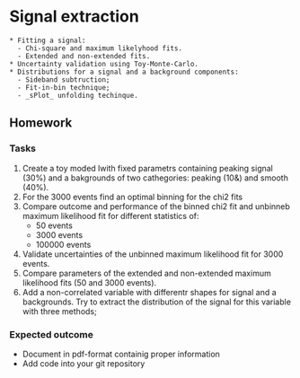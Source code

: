 # Signal extraction

    * Fitting a signal:
      - Chi-square and maximum likelyhood fits.
      - Extended and non-extended fits.
    * Uncertainty validation using Toy-Monte-Carlo.
    * Distributions for a signal and a background components:
      - Sideband subtruction;
      - Fit-in-bin technique;
      - _sPlot_ unfolding techinque.

## Homework

### Tasks

  1. Create a toy moded lwith fixed parametrs containing peaking signal (30%) and a bakgrounds of two cathegories: peaking (10&) and smooth (40%).
  2. For the 3000 events find an optimal binning for the chi2 fits
  3. Compare outcome and performance of the binned chi2 fit and unbinneb maximum likelihood fit for different statistics of:
      - 50 events
      - 3000 events
      - 100000 events
  4. Validate uncertainties of the unbinned maximum likelihood fit for 3000 events.
  5. Compare parameters of the extended and non-extended maximum likelihood fits (50 and 3000 events).
  6. Add a non-correlated variable with differentr shapes for signal and a backgrounds. 
   Try to extract the distribution of the signal for this variable with three methods;

### Expected outcome
  * Document in pdf-format containig proper information 
  * Add code into your git repository

